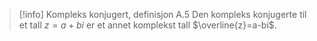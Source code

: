 > [!info] Kompleks konjugert, definisjon A.5
> Den kompleks konjugerte til et tall $z = a+bi$ er et annet komplekst tall $\overline{z}=a-bi$. 